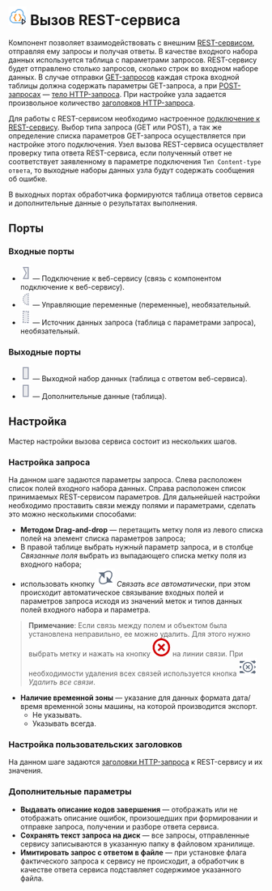 # ![](../../images/icons/data-sources/web-rest-client_default.svg) Вызов REST-сервиса

Компонент позволяет взаимодействовать с внешним [REST-сервисом](https://ru.wikipedia.org/wiki/REST), отправляя ему запросы и получая ответы. В качестве входного набора данных используется таблица с параметрами запросов. REST-сервису будет отправлено столько запросов, сколько строк во входном наборе данных. В случае отправки [GET-запросов](https://ru.wikipedia.org/wiki/HTTP#GET) каждая строка входной таблицы должна содержать параметры GET-запроса, а при [POST-запросах](https://ru.wikipedia.org/wiki/HTTP#POST) — [тело HTTP-запроса](https://ru.wikipedia.org/wiki/HTTP#Тело_сообщения). При настройке узла задается произвольное количество [заголовков HTTP-запроса](https://ru.wikipedia.org/wiki/HTTP#Заголовки).

Для работы с REST-сервисом необходимо настроенное [подключение к REST-сервису](../../integration/connections/list/rest-service.md). Выбор типа запроса (GET или POST), а так же определение списка параметров GET-запроса осуществляется при настройке этого подключения. Узел вызова REST-сервиса осуществляет проверку типа  ответа REST-сервиса, если полученный ответ не соответствует заявленному в параметре подключения `Тип Content-type ответа`, то выходные наборы данных узла будут содержать сообщения об ошибке.

В выходных портах обработчика формируются таблица ответов сервиса и дополнительные данные о результатах выполнения.

## Порты

### Входные порты

* ![](../../images/icons/ports/input_connection_inactive.svg) — Подключение к веб-сервису (связь с компонентом подключение к веб-сервису).
* ![](../../images/icons/ports/optional_input_variable_inactive.svg) — Управляющие переменные (переменные), необязательный.
* ![](../../images/icons/ports/optional_output_table_inactive.svg) — Источник данных запроса (таблица с параметрами запроса), необязательный.

### Выходные порты

* ![](../../images/icons/ports/output_table_inactive.svg) — Выходной набор данных (таблица с ответом веб-сервиса).
* ![](../../images/icons/ports/output_table_inactive.svg) — Дополнительные данные (таблица).

## Настройка

Мастер настройки вызова сервиса состоит из нескольких шагов.

### Настройка запроса

На данном шаге задаются параметры запроса. Слева расположен список полей входного набора данных. Справа расположен список принимаемых REST-сервисом параметров. Для дальнейшей настройки необходимо проставить связи между полями и параметрами, сделать это можно несколькими способами:

* **Методом Drag-and-drop** — перетащить метку поля из левого списка полей на элемент списка параметров запроса;
* В правой таблице выбрать нужный параметр запроса, и в столбце *Связанные поля* выбрать из выпадающего списка метку поля из входного набора;
* использовать кнопку ![](../../images/icons/toolbar-controls_18x18/toolbar-controls_18x18_auto-connect_default.svg) *Связать все автоматически*, при этом происходит автоматическое связывание входных полей и параметров запроса исходя из значений меток и типов данных полей входного набора и параметра.

> **Примечание**: Если связь между полем и объектом была установлена неправильно, ее можно удалить. Для этого нужно выбрать метку и нажать на кнопку ![](../../media/app/icons/toolbar-18/toolbar-delete-join.svg) на линии связи. При необходимости удаления всех связей используется кнопка ![](../../images/icons/toolbar-controls_18x18/toolbar-controls_18x18_remove-all-links_default.svg) *Удалить все связи*.

* **Наличие временной зоны** — указание для данных формата дата/время временной зоны машины, на которой производится экспорт.
  * Не указывать.
  * Указывать всегда.

### Настройка пользовательских заголовков

На данном шаге задаются [заголовки HTTP-запроса](https://ru.wikipedia.org/wiki/HTTP#Заголовки) к REST-сервису и их значения.

### Дополнительные параметры

* **Выдавать описание кодов завершения** — отображать или не отображать описание ошибок, произошедших при формировании и отправке запроса, получении и разборе ответа сервиса.
* **Сохранять текст запроса на диск** — все запросы, отправленные сервису записываются в указанную папку в файловом хранилище.
* **Имитировать запрос с ответом в файле** — при установке флага фактического запроса к сервису не происходит, а обработчик в качестве ответа сервиса подставляет содержимое указанного файла.